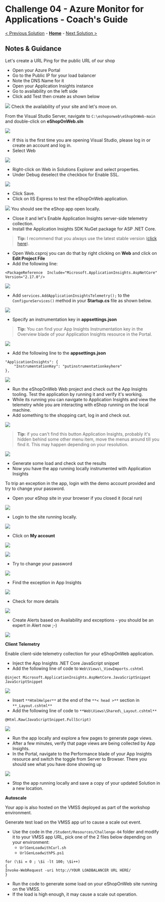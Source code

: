 # Challenge 04 - Azure Monitor for Applications - Coach's Guide 

[< Previous Solution](./Solution-03.md) - **[Home](./README.md)** - [Next Solution >](./Solution-05.md)

## Notes & Guidance

Let's create a URL Ping for the public URL of our shop
- Open your Azure Portal
- Go to the Public IP for your load balancer
- Note the DNS Name for it
- Open your Application Insights instance
- Go to availability on the left side
- Click add Test then create as shown below  

![](../Images/04-01-urlping.png)
Check the availability of your site and let's move on.

From the Visual Studio Server, navigate to
`C:\eshoponweb\eShopOnWeb-main` and double-click on **eShopOnWeb.sln**  
  
![](../Images/04-02-win-explorer.png) 
- If this is the first time you are opening Visual Studio, please log in or create an account and log in.
- Select Web  

![](../Images/04-03-vs-select-web.png)
- Right-click on Web in Solutions Explorer and select properties. 
- Under Debug deselect the checkbox for Enable SSL.
  
![](../Images/04-04-disable-ssl.png)
- Click Save.
- Click on IIS Express to test the eShopOnWeb application.  

![](../Images/04-05-iis-test.jpeg)
You should see the eShop app open locally. 
- Close it and let's Enable Application Insights server-side telemetry collection.
- Install the Application Insights SDK NuGet package for ASP .NET Core. 

>**Tip:** I recommend that you always use the latest stable version ([click here](https://www.nuget.org/packages/Microsoft.ApplicationInsights.AspNetCore)).   

- Open Web.csproj you can do that by right clicking on **Web** and click on **Edit Project File**
- Add the following line:
```
<PackageReference  Include="Microsoft.ApplicationInsights.AspNetCore" Version="2.17.0"/>
```    
![](../Images/04-06-include-app-insights.png)
- Add `services.AddApplicationInsightsTelemetry();` to the `ConfigureServices()` method in your **Startup.cs** file as shown below.    

![](../Images/04-07-add-insights-telemetry.png)
- Specify an instrumentation key in **appsettings.json**  

>**Tip:** You can find your App Insights Instrumentation key in the Overview blade of your Application Insights resource in the Portal.    

![](../Images/04-08-copy-key.png)
- Add the following line to the **appsettings.json**
```
"ApplicationInsights": {  
	"InstrumentationKey": "putinstrumentationkeyhere"  
},  
```  

![](../Images/04-09-add-key-to-code.png)
- Run the eShopOnWeb Web project and check out the App Insights tooling. Test the application by running it and verify it's working.
- While its running you can navigate to Application Insights and view the telemetry while you are interacting with eShop running on the local machine. 
- Add something to the shopping cart, log in and check out.  



![](../Images/04-10-check-vs-logs.png)
>**Tip:** if you can't find this button Application Insights, probably it's hidden behind some other menu item, move the menus around till you find it. This may happen depending on your resolution.    
  
![](../Images/04-11-check-vs-logs-2.png)
- Generate some load and check out the results
- Now you have the app running locally instrumented with Application Insights

To trip an exception in the app, login with the demo account provided and try to change your password.
- Open your eShop site in your browser if you closed it (local run)   

![](../Images/04-12-open-eshop.png)
- Login to the site running locally. 
  
![](../Images/04-13-login-eshop.png)
- Click on **My account**

![](../Images/04-14-open-myaccount.png)
 
![](../Images/04-15-change-password.png)
- Try to change your password  

![](../Images/04-16-create-exception.png)
- Find the exception in App Insights  

![](../Images/04-17-find-exception-in-portal.png)
- Check for more details

![](../Images/04-18-select-more-details.png)
- Create Alerts based on Availability and exceptions - you should be an expert in Alert now ;-)

![](../Images/04-19-create-alert.png)
 

**Client Telemetry**

Enable client-side telemetry collection for your eShopOnWeb application.  
- Inject the App Insights .NET Core JavaScript snippet
- Add the following line of code to `Web\Views\_ViewImports.cshtml`
```
@inject Microsoft.ApplicationInsights.AspNetCore.JavaScriptSnippet JavaScriptSnippet
```   
   
![](../Images/04-20-client-telemetry.png)
- Insert `**HtmlHelper**` at the end of the `**< head >**` section in `**_Layout.cshtml**`
- Add the following line of code to `**Web\Views\Shared\_Layout.cshtml**`
```
@Html.Raw(JavaScriptSnippet.FullScript)
```
  
![](../Images/04-21-insert-htmlhelper.png)
- Run the app locally and explore a few pages to generate page views.
- After a few minutes, verify that page views are being collected by App Insights.
- In the Portal, navigate to the Performance blade of your App Insights resource and switch the toggle from Server to Browser. There you should see what you have done showing up

![](../Images/04-22-switch-to-browser.png)  
- Stop the app running locally and save a copy of your updated Solution in a new location.

**Autoscale**

Your app is also hosted on the VMSS deployed as part of the workshop environment. 

Generate test load on the VMSS app url to cause a scale out event.

- Use the code in the `/Student/Resources/Challenge-04` folder and modify it to your VMSS app URL, pick one of the 2 files below depending on your environment:
	- `UrlGenLoadwithCurl.sh`
	- `UrlGenLoadwithPS.ps1`
 
```
for (\$i = 0 ; \$i -lt 100; \$i++)
{
Invoke-WebRequest -uri http://YOUR LOADBALANCER URL HERE/
}
```

- Run the code to generate some load on your eShopOnWeb site running on the VMSS. 
- If the load is high enough, it may cause a scale out operation.  

